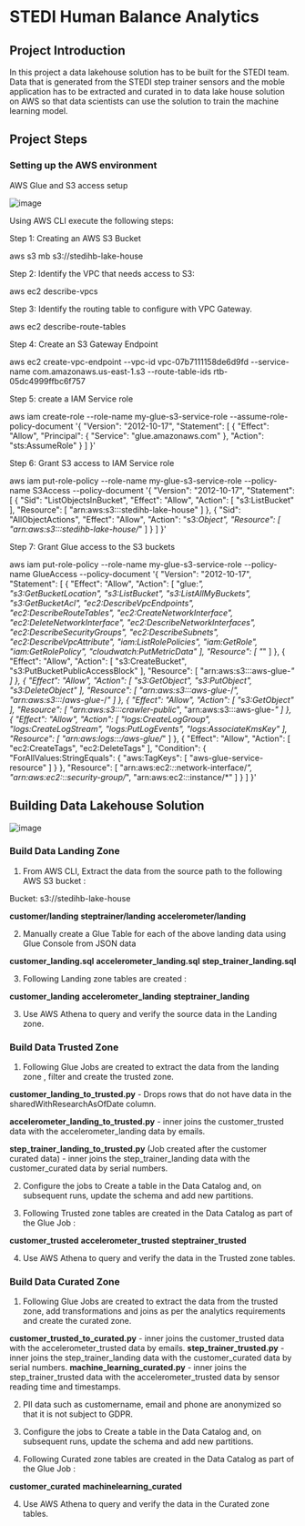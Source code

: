 # STEDI Human Balance Analytics


## Project Introduction
In this project a data lakehouse solution has to be built for the STEDI team. Data that is generated from the STEDI step trainer sensors and the moble application has to be extracted and curated in to data lake house solution on AWS so that data scientists can use the solution to train the machine learning model.


## Project Steps

### Setting up the AWS environment

AWS Glue and S3 access setup

![image](https://github.com/LavanyaBoopalan/HumanBalanceAnalytics/assets/24756600/93473334-1857-4988-9884-a65b9597caaa)


Using AWS CLI execute the following steps:

Step 1: Creating an AWS S3 Bucket 
   
aws s3 mb s3://stedihb-lake-house
    
Step 2: Identify the VPC that needs access to S3:

aws ec2 describe-vpcs

Step 3: Identify the routing table to configure with VPC Gateway. 

aws ec2 describe-route-tables

Step 4: Create an S3 Gateway Endpoint

aws ec2 create-vpc-endpoint --vpc-id vpc-07b7111158de6d9fd --service-name com.amazonaws.us-east-1.s3 --route-table-ids rtb-05dc4999ffbc6f757

Step 5: create a IAM Service role 

aws iam create-role --role-name my-glue-s3-service-role --assume-role-policy-document '{
    "Version": "2012-10-17",
    "Statement": [
        {
            "Effect": "Allow",
            "Principal": {
                "Service": "glue.amazonaws.com"
            },
            "Action": "sts:AssumeRole"
        }
    ]
}'

Step 6: Grant S3 access to IAM Service role 

aws iam put-role-policy --role-name my-glue-s3-service-role --policy-name S3Access --policy-document '{
    "Version": "2012-10-17",
    "Statement": [
        {
            "Sid": "ListObjectsInBucket",
            "Effect": "Allow",
            "Action": [
                "s3:ListBucket"
            ],
            "Resource": [
                "arn:aws:s3:::stedihb-lake-house"
            ]
        },
        {
            "Sid": "AllObjectActions",
            "Effect": "Allow",
            "Action": "s3:*Object",
            "Resource": [
                "arn:aws:s3:::stedihb-lake-house/*"
            ]
        }
    ]
}'

Step 7: Grant Glue access to the S3 buckets     

aws iam put-role-policy --role-name my-glue-s3-service-role --policy-name GlueAccess --policy-document '{
    "Version": "2012-10-17",
    "Statement": [
        {
            "Effect": "Allow",
            "Action": [
                "glue:*",
                "s3:GetBucketLocation",
                "s3:ListBucket",
                "s3:ListAllMyBuckets",
                "s3:GetBucketAcl",
                "ec2:DescribeVpcEndpoints",
                "ec2:DescribeRouteTables",
                "ec2:CreateNetworkInterface",
                "ec2:DeleteNetworkInterface",
                "ec2:DescribeNetworkInterfaces",
                "ec2:DescribeSecurityGroups",
                "ec2:DescribeSubnets",
                "ec2:DescribeVpcAttribute",
                "iam:ListRolePolicies",
                "iam:GetRole",
                "iam:GetRolePolicy",
                "cloudwatch:PutMetricData"
            ],
            "Resource": [
                "*"
            ]
        },
        {
            "Effect": "Allow",
            "Action": [
                "s3:CreateBucket",
                "s3:PutBucketPublicAccessBlock"
            ],
            "Resource": [
                "arn:aws:s3:::aws-glue-*"
            ]
        },
        {
            "Effect": "Allow",
            "Action": [
                "s3:GetObject",
                "s3:PutObject",
                "s3:DeleteObject"
            ],
            "Resource": [
                "arn:aws:s3:::aws-glue-*/*",
                "arn:aws:s3:::*/*aws-glue-*/*"
            ]
        },
        {
            "Effect": "Allow",
            "Action": [
                "s3:GetObject"
            ],
            "Resource": [
                "arn:aws:s3:::crawler-public*",
                "arn:aws:s3:::aws-glue-*"
            ]
        },
        {
            "Effect": "Allow",
            "Action": [
                "logs:CreateLogGroup",
                "logs:CreateLogStream",
                "logs:PutLogEvents",
                "logs:AssociateKmsKey"
            ],
            "Resource": [
                "arn:aws:logs:*:*:/aws-glue/*"
            ]
        },
        {
            "Effect": "Allow",
            "Action": [
                "ec2:CreateTags",
                "ec2:DeleteTags"
            ],
            "Condition": {
                "ForAllValues:StringEquals": {
                    "aws:TagKeys": [
                        "aws-glue-service-resource"
                    ]
                }
            },
            "Resource": [
                "arn:aws:ec2:*:*:network-interface/*",
                "arn:aws:ec2:*:*:security-group/*",
                "arn:aws:ec2:*:*:instance/*"
            ]
        }
    ]
}'

## Building Data Lakehouse Solution

![image](https://github.com/LavanyaBoopalan/HumanBalanceAnalytics/assets/24756600/fb0fa325-71b5-45c6-b4b7-7dd79b5f2a8c)



### Build Data Landing Zone

1) From AWS CLI, Extract the data from the source path to the following AWS S3 bucket :

 Bucket: s3://stedihb-lake-house
 
**customer/landing**
**steptrainer/landing**
**accelerometer/landing**
 
2) Manually create a Glue Table for each of the above landing data using Glue Console from JSON data

**customer_landing.sql**
**accelerometer_landing.sql**
**step_trainer_landing.sql**

3) Following Landing zone tables are created :

**customer_landing**
**accelerometer_landing**
**steptrainer_landing**

3) Use AWS Athena to query and verify the source data in the Landing zone.


### Build Data Trusted Zone

1) Following Glue Jobs are created to extract the data from the landing zone , filter and create the trusted zone.

**customer_landing_to_trusted.py**
     - Drops rows that do not have data in the sharedWithResearchAsOfDate column.
     
**accelerometer_landing_to_trusted.py**
     -  inner joins the customer_trusted data with the accelerometer_landing data by emails.
     
**step_trainer_landing_to_trusted.py** (Job created after the customer curated data)
      - inner joins the step_trainer_landing data with the customer_curated data by serial numbers.
  

2) Configure the jobs to Create a table in the Data Catalog and, on subsequent runs, update the schema and add new partitions.


3) Following Trusted zone tables are created in the Data Catalog as part of the Glue Job  :

**customer_trusted**
**accelerometer_trusted**
**steptrainer_trusted**

4) Use AWS Athena to query and verify the data in the Trusted zone tables.


### Build Data Curated Zone

1) Following Glue Jobs are created to extract the data from the trusted zone, add transformations and joins as per the analytics requirements and create the curated zone.

**customer_trusted_to_curated.py** 
    - inner joins the customer_trusted data with the accelerometer_trusted data by emails.
**step_trainer_trusted.py**
    - inner joins the step_trainer_landing data with the customer_curated data by serial numbers.
**machine_learning_curated.py** 
    - inner joins the step_trainer_trusted data with the accelerometer_trusted data by sensor reading time and timestamps.
    
2) PII data such as customername, email and phone are anonymized so that it is not subject to GDPR.


2) Configure the jobs to Create a table in the Data Catalog and, on subsequent runs, update the schema and add new partitions.


3) Following Curated zone tables are created in the Data Catalog as part of the Glue Job  :

**customer_curated**
**machinelearning_curated**

4) Use AWS Athena to query and verify the data in the Curated zone tables.
